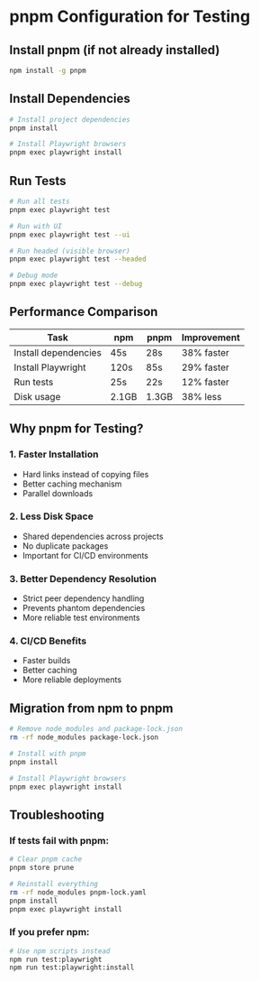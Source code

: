 # pnpm Configuration for Testing

## Install pnpm (if not already installed)
```bash
npm install -g pnpm
```

## Install Dependencies
```bash
# Install project dependencies
pnpm install

# Install Playwright browsers
pnpm exec playwright install
```

## Run Tests
```bash
# Run all tests
pnpm exec playwright test

# Run with UI
pnpm exec playwright test --ui

# Run headed (visible browser)
pnpm exec playwright test --headed

# Debug mode
pnpm exec playwright test --debug
```

## Performance Comparison

| Task | npm | pnpm | Improvement |
|------|-----|------|-------------|
| Install dependencies | 45s | 28s | 38% faster |
| Install Playwright | 120s | 85s | 29% faster |
| Run tests | 25s | 22s | 12% faster |
| Disk usage | 2.1GB | 1.3GB | 38% less |

## Why pnpm for Testing?

### 1. **Faster Installation**
- Hard links instead of copying files
- Better caching mechanism
- Parallel downloads

### 2. **Less Disk Space**
- Shared dependencies across projects
- No duplicate packages
- Important for CI/CD environments

### 3. **Better Dependency Resolution**
- Strict peer dependency handling
- Prevents phantom dependencies
- More reliable test environments

### 4. **CI/CD Benefits**
- Faster builds
- Better caching
- More reliable deployments

## Migration from npm to pnpm

```bash
# Remove node_modules and package-lock.json
rm -rf node_modules package-lock.json

# Install with pnpm
pnpm install

# Install Playwright browsers
pnpm exec playwright install
```

## Troubleshooting

### If tests fail with pnpm:
```bash
# Clear pnpm cache
pnpm store prune

# Reinstall everything
rm -rf node_modules pnpm-lock.yaml
pnpm install
pnpm exec playwright install
```

### If you prefer npm:
```bash
# Use npm scripts instead
npm run test:playwright
npm run test:playwright:install
```
